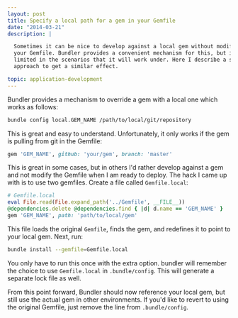 ```yaml
---
layout: post
title: Specify a local path for a gem in your Gemfile
date: "2014-03-21"
description: |

  Sometimes it can be nice to develop against a local gem without modifying
  your Gemfile. Bundler provides a convenient mechanism for this, but it is
  limited in the scenarios that it will work under. Here I describe a simple
  approach to get a similar effect.

topic: application-development
---
```


Bundler provides a mechanism to override a gem with a local one which works as
follows:

``` sh
bundle config local.GEM_NAME /path/to/local/git/repository
```

This is great and easy to understand. Unfortunately, it only works if the gem
is pulling from git in the Gemfile:

``` ruby
gem 'GEM_NAME', github: 'your/gem', branch: 'master'
```

This is great in some cases, but in others I'd rather develop against a gem
and not modify the Gemfile when I am ready to deploy. The hack I came up with
is to use two gemfiles. Create a file called `Gemfile.local`:

``` ruby
# Gemfile.local
eval File.read(File.expand_path('../Gemfile', __FILE__))
@dependencies.delete @dependencies.find { |d| d.name == 'GEM_NAME' }
gem 'GEM_NAME', path: 'path/to/local/gem'
```

This file loads the original `Gemfile`, finds the gem, and redefines it to
point to your local gem. Next, run:

``` sh
bundle install --gemfile=Gemfile.local
```

You only have to run this once with the extra option. bundler will remember
the choice to use `Gemfile.local` in `.bundle/config`. This will generate a
separate lock file as well.

From this point forward, Bundler should now reference your local gem, but
still use the actual gem in other environments. If you'd like to revert to
using the original Gemfile, just remove the line from `.bundle/config`.
